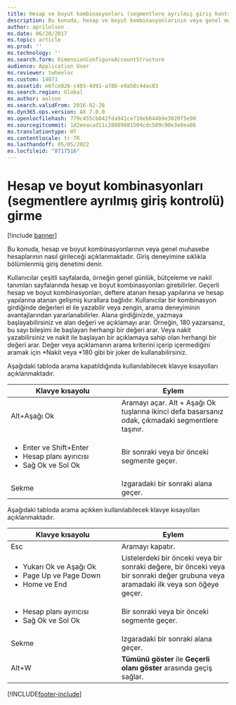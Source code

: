 ```yaml
---
title: Hesap ve boyut kombinasyonları (segmentlere ayrılmış giriş kontrolü) girme
description: Bu konuda, hesap ve boyut kombinasyonlarının veya genel muhasebe hesaplarının nasıl girileceği açıklanmaktadır. Giriş deneyimine sıklıkla bölümlenmiş giriş denetimi denir.
author: aprilolson
ms.date: 06/20/2017
ms.topic: article
ms.prod: ''
ms.technology: ''
ms.search.form: DimensionConfigureAccountStructure
audience: Application User
ms.reviewer: twheeloc
ms.custom: 14071
ms.assetid: e6fce826-c403-4d91-a78b-e9a58c44ac03
ms.search.region: Global
ms.author: aolson
ms.search.validFrom: 2016-02-28
ms.dyn365.ops.version: AX 7.0.0
ms.openlocfilehash: 779c455cb842fda941ce716eb644b9e3020f5e90
ms.sourcegitcommit: 1d2eeacad11c28889681504cdc509c90e3e8ea86
ms.translationtype: HT
ms.contentlocale: tr-TR
ms.lasthandoff: 05/05/2022
ms.locfileid: "8717516"
---
```

# <a name="enter-account-and-dimension-combinations-segmented-entry-control"></a>Hesap ve boyut kombinasyonları (segmentlere ayrılmış giriş kontrolü) girme

[!include [banner](../includes/banner.md)]

Bu konuda, hesap ve boyut kombinasyonlarının veya genel muhasebe hesaplarının nasıl girileceği açıklanmaktadır. Giriş deneyimine sıklıkla bölümlenmiş giriş denetimi denir.

Kullanıcılar çeşitli sayfalarda, örneğin genel günlük, bütçeleme ve nakil tanımları sayfalarında hesap ve boyut kombinasyonları girebilirler. Geçerli hesap ve boyut kombinasyonları, deftere atanan hesap yapılarına ve hesap yapılarına atanan gelişmiş kurallara bağlıdır. Kullanıcılar bir kombinasyon girdiğinde değerleri el ile yazabilir veya zengin, arama deneyiminin avantajlarından yararlanabilirler. Alana girdiğinizde, yazmaya başlayabilirsiniz ve alan değeri ve açıklamayı arar. Örneğin, 180 yazarsanız, bu sayı bileşimi ile başlayan herhangi bir değeri arar. Veya nakit yazabilirsiniz ve nakit ile başlayan bir açıklamaya sahip olan herhangi bir değeri arar. Değer veya açıklamanın arama kriterini içerip içermediğini aramak için \*Nakit veya \*180 gibi bir joker de kullanabilirsiniz. 

Aşağıdaki tabloda arama kapatıldığında kullanılabilecek klavye kısayolları açıklanmaktadır.

<table>
<colgroup>
<col width="50%" />
<col width="50%" />
</colgroup>
<thead>
<tr class="header">
<th>Klavye kısayolu</th>
<th>Eylem</th>
</tr>
</thead>
<tbody>
<tr class="odd">
<td>Alt+Aşağı Ok</td>
<td>Aramayı açar. Alt + Aşağı Ok tuşlarına ikinci defa basarsanız odak, çıkmadaki segmentlere taşınır.</td>
</tr>
<tr class="even">
<td><ul>
<li>Enter ve Shift+Enter</li>
<li>Hesap planı ayırıcısı</li>
<li>Sağ Ok ve Sol Ok</li>
</ul></td>
<td>Bir sonraki veya bir önceki segmente geçer.</td>
</tr>
<tr class="odd">
<td>Sekme</td>
<td>Izgaradaki bir sonraki alana geçer.</td>
</tr>
</tbody>
</table>

Aşağıdaki tabloda arama açıkken kullanılabilecek klavye kısayolları açıklanmaktadır.

<table>
<colgroup>
<col width="50%" />
<col width="50%" />
</colgroup>
<thead>
<tr class="header">
<th>Klavye kısayolu</th>
<th>Eylem</th>
</tr>
</thead>
<tbody>
<tr class="odd">
<td>Esc</td>
<td>Aramayı kapatır.</td>
</tr>
<tr class="even">
<td><ul>
<li>Yukarı Ok ve Aşağı Ok</li>
<li>Page Up ve Page Down</li>
<li>Home ve End</li>
</ul></td>
<td>Listelerdeki bir önceki veya bir sonraki değere, bir önceki veya bir sonraki değer grubuna veya aramadaki ilk veya son öğeye geçer.</td>
</tr>
<tr class="odd">
<td><ul>
<li>Hesap planı ayırıcısı</li>
<li>Sağ Ok ve Sol Ok</li>
</ul></td>
<td>Bir sonraki veya bir önceki segmente geçer.</td>
</tr>
<tr class="even">
<td>Sekme</td>
<td>Izgaradaki bir sonraki alana geçer.</td>
</tr>
<tr class="odd">
<td>Alt+W</td>
<td><strong>Tümünü göster</strong> ile <strong>Geçerli olanı göster</strong> arasında geçiş sağlar.</td>
</tr>
</tbody>
</table>







[!INCLUDE[footer-include](../../includes/footer-banner.md)]
